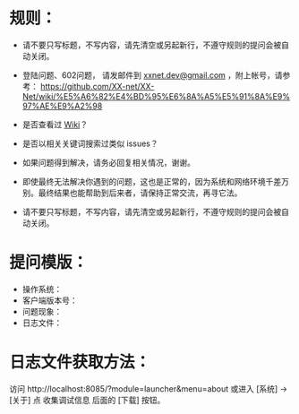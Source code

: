# 规则：
* 请不要只写标题，不写内容，请先清空或另起新行，不遵守规则的提问会被自动关闭。

* 登陆问题、602问题， 请发邮件到  xxnet.dev@gmail.com ，附上帐号，请参考： 
  https://github.com/XX-net/XX-Net/wiki/%E5%A6%82%E4%BD%95%E6%8A%A5%E5%91%8A%E9%97%AE%E9%A2%98

* 是否查看过 [Wiki](https://github.com/XX-net/XX-Net/wiki )？

* 是否以相关关键词搜索过类似 issues？

* 如果问题得到解决，请务必回复相关情况，谢谢。

* 即使最终无法解决你遇到的问题，这也是正常的，因为系统和网络环境千差万别。最终结果也能帮助到后来者，请保持正常交流，再寻它法。

* 请不要只写标题，不写内容，请先清空或另起新行，不遵守规则的提问会被自动关闭。


# 提问模版：
- 操作系统：  
- 客户端版本号：  
- 问题现象：  
- 日志文件：  

# 日志文件获取方法：
访问 http://localhost:8085/?module=launcher&menu=about 或进入 [系统] -> [关于]
点 收集调试信息 后面的 [下载] 按钮。